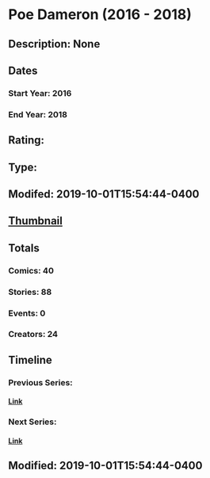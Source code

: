 # Poe Dameron (2016 - 2018)
## Description: None
## Dates
### Start Year: 2016
### End Year: 2018
## Rating: 
## Type: 
## Modifed: 2019-10-01T15:54:44-0400
## [Thumbnail](http://i.annihil.us/u/prod/marvel/i/mg/2/00/5aa95dca24ddd.jpg)
## Totals
### Comics: 40
### Stories: 88
### Events: 0
### Creators: 24
## Timeline
### Previous Series: 
#### [Link]()
### Next Series: 
#### [Link]()
## Modified: 2019-10-01T15:54:44-0400